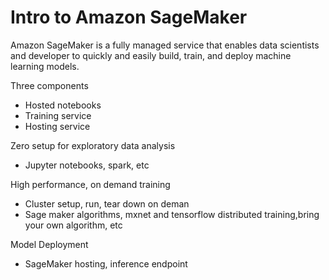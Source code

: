 # Intro to Amazon SageMaker

Amazon SageMaker is a fully managed service that enables data scientists and developer to quickly and easily build, train, and deploy machine learning models.

Three components

* Hosted notebooks
* Training service
* Hosting service

Zero setup for exploratory data analysis

* Jupyter notebooks, spark, etc

High performance, on demand training

* Cluster setup, run, tear down on deman
* Sage maker algorithms, mxnet and tensorflow distributed training,bring your own algorithm, etc

Model Deployment

* SageMaker hosting, inference endpoint